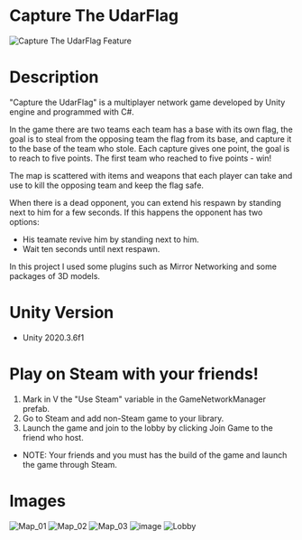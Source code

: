 # Capture The UdarFlag
![Capture The UdarFlag Feature](https://user-images.githubusercontent.com/76158235/119045163-c46a6380-b9c3-11eb-83e0-db3baabef6b7.jpg)

# Description

"Capture the UdarFlag" is a multiplayer network game developed by Unity engine and programmed with C#.

In the game there are two teams each team has a base with its own flag, the goal is to steal from the opposing team the flag from its base, and capture it to the base of the team who stole.
Each capture gives one point, the goal is to reach to five points.
The first team who reached to five points - win!

The map is scattered with items and weapons that each player can take and use to kill the opposing team and keep the flag safe.

When there is a dead opponent, you can extend his respawn by standing next to him for a few seconds.
If this happens the opponent has two options:
* His teamate revive him by standing next to him.
* Wait ten seconds until next respawn.


In this project I used some plugins such as Mirror Networking and some packages of 3D models.

# Unity Version
- Unity 2020.3.6f1

# Play on Steam with your friends!

 1. Mark in V the "Use Steam" variable in the GameNetworkManager prefab.
 2. Go to Steam and add non-Steam game to your library.
 3. Launch the game and join to the lobby by clicking Join Game to the friend who host.

* NOTE: Your friends and you must has the build of the game and launch the game through Steam.
# Images
![Map_01](https://user-images.githubusercontent.com/76158235/119138730-dd6a2780-ba4a-11eb-9b51-f3b8762d2f00.jpg)
![Map_02](https://user-images.githubusercontent.com/76158235/119138733-de9b5480-ba4a-11eb-916a-42bf0f2c4e93.jpg)
![Map_03](https://user-images.githubusercontent.com/76158235/119138734-dfcc8180-ba4a-11eb-8a3e-d32035f2f9ac.jpg)
![image](https://user-images.githubusercontent.com/76158235/119139216-6b461280-ba4b-11eb-9bef-8ba5062c4194.png)
![Lobby](https://user-images.githubusercontent.com/76158235/119138721-da6f3700-ba4a-11eb-9147-58f93d0c8177.jpg)

